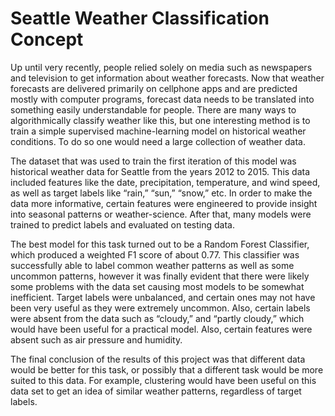 # Seattle Weather Classification Concept

Up until very recently, people relied solely on media such as newspapers and television to get information about weather forecasts. Now that weather forecasts are delivered primarily on cellphone apps and are predicted mostly with computer programs, forecast data needs to be translated into something easily understandable for people. There are many ways to algorithmically classify weather like this, but one interesting method is to train a simple supervised machine-learning model on historical weather conditions. To do so one would need a large collection of weather data. 

The dataset that was used to train the first iteration of this model was historical weather data for Seattle from the years 2012 to 2015. This data included features like the date, precipitation, temperature, and wind speed, as well as target labels like “rain,” “sun,” “snow,” etc. In order to make the data more informative, certain features were engineered to provide insight into seasonal patterns or weather-science. After that, many models were trained to predict labels and evaluated on testing data.

The best model for this task turned out to be a Random Forest Classifier, which produced a weighted F1 score of about 0.77. This classifier was successfully able to label common weather patterns as well as some uncommon patterns, however it was finally evident that there were likely some problems with the data set causing most models to be somewhat inefficient. Target labels were unbalanced, and certain ones may not have been very useful as they were extremely uncommon. Also, certain labels were absent from the data such as “cloudy,” and “partly cloudy,” which would have been useful for a practical model. Also, certain features were absent such as air pressure and humidity. 

The final conclusion of the results of this project was that different data would be better for this task, or possibly that a different task would be more suited to this data. For example, clustering would have been useful on this data set to get an idea of similar weather patterns, regardless of target labels. 
